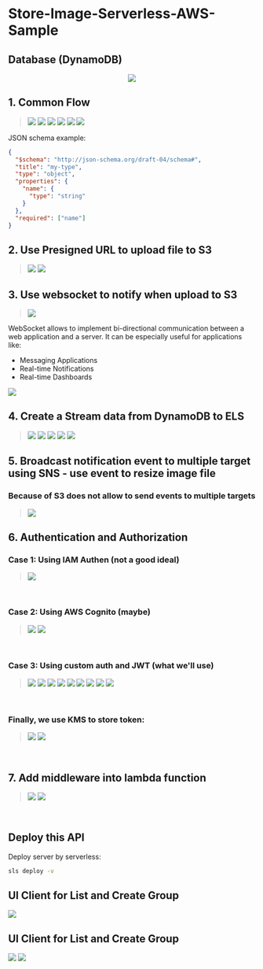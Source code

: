 # Store-Image-Serverless-AWS-Sample
## Database (DynamoDB)
<p align='center'><img src="images\store-image-db.png"></p>

## 1. Common Flow
  > <img src="images\lambda_intergration_mode.png">
  > <img src="images\Same-Origin-Requests-Policy.png">
  > <img src="images\Cross-Origin-Request.png">
  > <img src="images\preflight-response.png">
  > <img src="images\request-validation.png">
  > <img src="images\validating-json-schema.png">

JSON schema example:
```json
{
  "$schema": "http://json-schema.org/draft-04/schema#",
  "title": "my-type",
  "type": "object",
  "properties": {
    "name": {
      "type": "string"
    }
  },
  "required": ["name"]
}
```

## 2. Use Presigned URL to upload file to S3
  > <img src="images\file-upload-presigned-url.png">
  > <img src="images\file-upload-notification.png">

## 3. Use websocket to notify when upload to S3
  > <img src="images\what-is-websocket.png">

WebSocket allows to implement bi-directional communication between a web application and a server. It can be especially useful for applications like:
* Messaging Applications
* Real-time Notifications
* Real-time Dashboards

<img src="images\websocket-connectionID.png">

## 4. Create a Stream data from DynamoDB to ELS
  > <img src="images\data-stream.png">
  > <img src="images\data-stream-kinesis.png">
  > <img src="images\data-stream-dynamodb.png">
  > <img src="images\data-stream-dynamodb-2.png">
  > <img src="images\ELS-Kibana-Dynamo.png">

## 5. Broadcast notification event to multiple target using SNS - use event to resize image file
### Because of S3 does not allow to send events to multiple targets
  > <img src="images\resize-image.png">

## 6. Authentication and Authorization
### **Case 1: Using IAM Authen (not a good ideal)**
  > <img src="images\iam-authen.png">
<br/>

### **Case 2: Using AWS Cognito (maybe)**
  > <img src="images\cognito-authen.png">
  > <img src="images\cognito-federated-identity.png">
<br/>

### **Case 3: Using custom auth and JWT (what we'll use)**
  > <img src="images\jwt-flow.png">
  > <img src="images\custom-authorizer.png">
  > <img src="images\custom-authorization-2.png">
  > <img src="images\oauth-origin.png">
  > <img src="images\oauth-solution.png">
  > <img src="images\oauth-flow.png">
  > <img src="images\auth0-flow.png">
  > <img src="images\HS256-symmetric.png">
  > <img src="images\RS256-asymmetric.png">
<br/>

### **Finally, we use KMS to store token:**
  > <img src="images\contralize-config.png">
  > <img src="images\kms-aws.png">
<br/>

## 7. Add middleware into lambda function
 > <img src="images\middy-middleware.png">
 > <img src="images\available-middleware.png">
<br/>

## Deploy this API
Deploy server by serverless:
```bash
sls deploy -v
```

## UI Client for List and Create Group
<img src="images\UI-Group.png">

## UI Client for List and Create Group
<img src="images\UI-image-2.png">
<img src="images\UI-image.png">